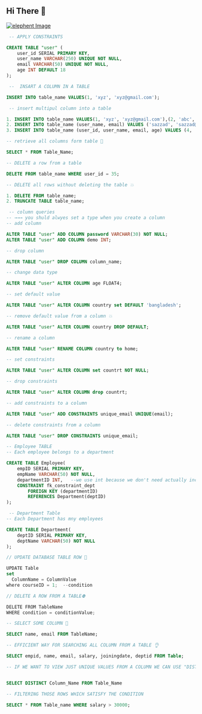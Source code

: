 ## Hi There  👋

[![elephent Image](https://img.freepik.com/free-photo/animal-elephant-mammal-nature-wild-patterns-decoration-multi-colored-generative-ai_188544-9609.jpg?w=1060&t=st=1691409223~exp=1691409823~hmac=7c57826acbd142532d709b9241ec48db0eb3aceb6cf0728bfe7bf3c48075d854)](https://kinsta.com/wp-content/uploads/2022/02/postgres-logo.png)


```sql
 -- APPLY CONSTRAINTS

CREATE TABLE "user" (
    user_id SERIAL PRIMARY KEY,
    user_name VARCHAR(250) UNIQUE NOT NULL,
    email VARCHAR(50) UNIQUE NOT NULL,
    age INT DEFAULT 18
);
```

```sql
 --  INSART A COLUMN IN A TABLE

INSERT INTO table_name VALUES(1, 'xyz', 'xyz@gmail.com');
```


```sql
 -- insert multipul column into a table

1. INSERT INTO table_name VALUES(1, 'xyz', 'xyz@gmail.com'),(2, 'abc', 'abc@gmail.com');
2. INSERT INTO table_name (user_name, email) VALUES ('sazzad', 'sazzad@gmail.com');
3. INSERT INTO table_name (user_id, user_name, email, age) VALUES (4, 'rakib', 'rakib@gmail.com', 40);
```

```sql
-- retrieve all columns form table 🎉

SELECT * FROM Table_Name;
```

 
 ```sql
-- DELETE a row from a table

DELETE FROM table_name WHERE user_id = 35;
```



```sql
-- DELETE all rows without deleting the table 💥

1. DELETE FROM table_name;
2. TRUNCATE TABLE table_name;
```

```sql
 -- column queries
-- →→→ you shuld alwyes set a type when you create a column
-- add column

ALTER TABLE "user" ADD COLUMN password VARCHAR(30) NOT NULL;
ALTER TABLE "user" ADD COLUMN demo INT;
```



```sql
-- drop column

ALTER TABLE "user" DROP COLUMN column_name;
```

```sql
-- change data type

ALTER TABLE "user" ALTER COLUMN age FLOAT4;
```

```sql
-- set default value

ALTER TABLE "user" ALTER COLUMN country set DEFAULT 'bangladesh';
```

```sql
-- remove default value from a column 💥

ALTER TABLE "user" ALTER COLUMN country DROP DEFAULT;
```

```sql
-- rename a column

ALTER TABLE "user" RENAME COLUMN country to home;
```

```sql
-- set constraints

ALTER TABLE "user" ALTER COLUMN set countrt NOT NULL;
```

```sql
-- drop constraints

ALTER TABLE "user" ALTER COLUMN drop countrt;
```


```sql
-- add constraints to a column

ALTER TABLE "user" ADD CONSTRAINTS unique_email UNIQUE(email);
```



```sql
-- delete constraints from a column

ALTER TABLE "user" DROP CONSTRAINTS unique_email;
```

```sql
-- Employee TABLE
-- Each employee belongs to a department

CREATE TABLE Employee(
    empID SERIAL PRIMARY KEY,
    empName VARCHAR(50) NOT NULL,
    departmentID INT,   --we use int because we don't need actually incremental id
    CONSTRAINT fk_constraint_dept
        FOREIGN KEY (departmentID)
        REFERENCES Department(deptID)
);
```


```sql
 -- Department Table
-- Each Department has mny employees

CREATE TABLE Department(
    deptID SERIAL PRIMARY KEY,
    deptName VARCHAR(50) NOT NULL
);
```

```js
// UPDATE DATABASE TABLE ROW 🎈

UPDATE Table
set
  ColumnName = ColumnValue
where courseID = 1;  --condition
```

```js
// DELETE A ROW FROM A TABLE⛔

DELETE FROM TableName 
WHERE condition = conditionValue;
```


```sql
-- SELECT SOME COLUMN 🥗

SELECT name, email FROM TableName;
```



```sql
-- EFFICIENT WAY FOR SEARCHING ALL COLUMN FROM A TABLE 👌

SELECT empid, name, email, salary, joiningdate, deptid FROM Table;
```

```sql
-- IF WE WANT TO VIEW JUST UNIQUE VALUES FROM A COLUMN WE CAN USE "DISTINCT" 😎


SELECT DISTINCT Column_Name FROM Table_Name

-- FILTERING THOSE ROWS WHICH SATISFY THE CONDITION

SELECT * FROM Table_name WHERE salary > 30000;
```
